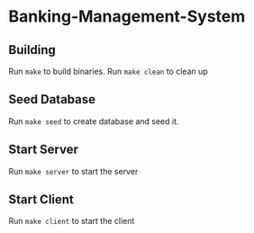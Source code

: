 # Banking-Management-System
## Building

Run `make` to build binaries. Run `make clean` to clean up

## Seed Database
Run `make seed` to create database and seed it. 

## Start Server
Run `make server` to start the server

## Start Client
Run `make client` to start the client
